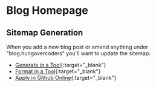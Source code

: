 # Blog Homepage

## Sitemap Generation

When you add a new blog post or amend anything under "blog.hungovercoders" you'll want to update the sitemap:

- [Generate in a Tool](https://www.xml-sitemaps.com/){:target="_blank"} 
- [Format in a Tool](https://jsonformatter.org/xml-formatter){:target="_blank"} 
- [Apply in Github Online](https://github.dev/hungovercoders-blog/hungovercoders-blog.github.io/blob/main/docs/sitemap.xml){:target="_blank"} 